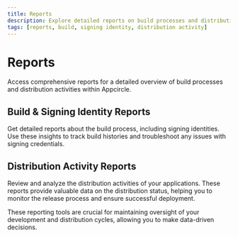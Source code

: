 ```yaml
---
title: Reports
description: Explore detailed reports on build processes and distribution activities in Appcircle. Gain insights to optimize your app development workflow.
tags: [reports, build, signing identity, distribution activity]
---
```


# Reports

Access comprehensive reports for a detailed overview of build processes and distribution activities within Appcircle.

## Build & Signing Identity Reports

Get detailed reports about the build process, including signing identities. Use these insights to track build histories and troubleshoot any issues with signing credentials.

## Distribution Activity Reports

Review and analyze the distribution activities of your applications. These reports provide valuable data on the distribution status, helping you to monitor the release process and ensure successful deployment.

These reporting tools are crucial for maintaining oversight of your development and distribution cycles, allowing you to make data-driven decisions.
